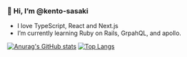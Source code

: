 ### 👋 Hi, I’m @kento-sasaki
- I love TypeScript, React and Next.js
- I’m currently learning Ruby on Rails, GrpahQL, and apollo.

<!---
kento-sasaki/kento-sasaki is a ✨ special ✨ repository because its `README.md` (this file) appears on your GitHub profile.
You can click the Preview link to take a look at your changes.
--->
[![Anurag's GitHub stats](https://github-readme-stats.vercel.app/api?username=kento-sasaki)](https://github.com/anuraghazra/github-readme-stats)
[![Top Langs](https://github-readme-stats.vercel.app/api/top-langs/?username=kento-sasaki)](https://github.com/anuraghazra/github-readme-stats)
